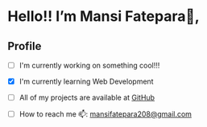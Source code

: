 #                                     Hello!! I’m Mansi Fatepara👋, 

## Profile

- [ ] I'm currently working on something cool!!!
- [x] I'm currently learning Web Development
- [ ] All of my projects are available at [GitHub](https://github.com/mansifatepara209)
- [ ] How to reach me 📫: mansifatepara208@gmail.com


<!---
mansifatepara209/mansifatepara209 is a ✨ special ✨ repository because its `README.md` (this file) appears on your GitHub profile.
You can click the Preview link to take a look at your changes.
--->
